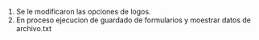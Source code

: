 1. Se le modificaron las opciones de logos.
2. En proceso ejecucion de guardado de formularios y moestrar datos de archivo.txt 
